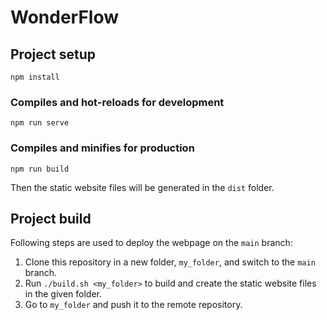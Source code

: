 # WonderFlow

## Project setup
```
npm install
```

### Compiles and hot-reloads for development
```
npm run serve
```

### Compiles and minifies for production
```
npm run build
```

Then the static website files will be generated in the `dist` folder.

## Project build

Following steps are used to deploy the webpage on the `main` branch:

1. Clone this repository in a new folder, `my_folder`, and switch to the `main` branch.
2. Run `./build.sh <my_folder>` to build and create the static website files in the given folder.
3. Go to `my_folder` and push it to the remote repository.